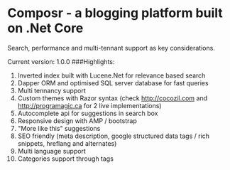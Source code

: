 
# Composr - a blogging platform built on .Net Core
Search, performance and multi-tennant support as key considerations. 

Current version: 1.0.0
###Highlights:
1. Inverted index built with Lucene.Net for relevance based search
2. Dapper ORM and optimised SQL server database for fast queries
3. Multi tennancy support
4. Custom themes with Razor syntax (check http://cocozil.com and http://programagic.ca for 2 live implementations)
5. Autocomplete api for suggestions in search box
6. Responsive design with AMP / bootstrap
7. "More like this" suggestions
8. SEO friendly (meta description, google structured data tags / rich snippets, hreflang and alternates)
9. Multi language support
10. Categories support through tags
